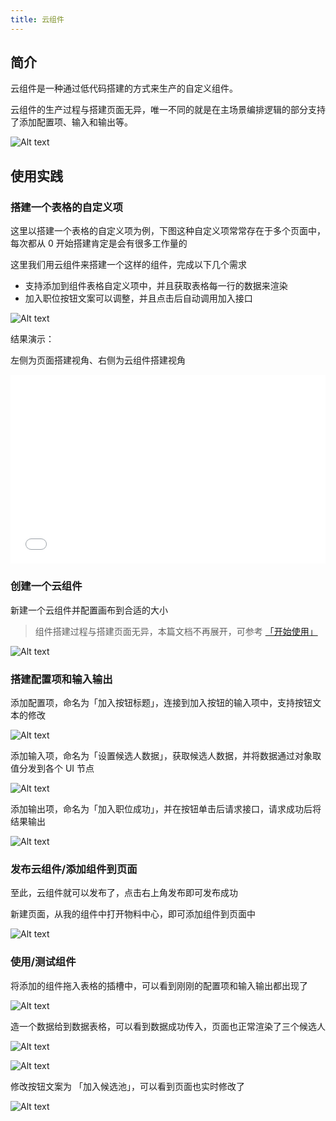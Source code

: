 ```yaml
---
title: 云组件
---
```


## 简介

云组件是一种通过低代码搭建的方式来生产的自定义组件。

云组件的生产过程与搭建页面无异，唯一不同的就是在主场景编排逻辑的部分支持了添加配置项、输入和输出等。

![Alt text](img/image.png)

## 使用实践

### 搭建一个表格的自定义项

这里以搭建一个表格的自定义项为例，下图这种自定义项常常存在于多个页面中，每次都从 0 开始搭建肯定是会有很多工作量的

这里我们用云组件来搭建一个这样的组件，完成以下几个需求

- 支持添加到组件表格自定义项中，并且获取表格每一行的数据来渲染
- 加入职位按钮文案可以调整，并且点击后自动调用加入接口

![Alt text](img/image-1.png)

结果演示：

左侧为页面搭建视角、右侧为云组件搭建视角

<div style="position: relative; padding: 30% 45%;">
<iframe style="position: absolute; width: 100%; height: 100%; left: 0; top: 0;" src="//player.bilibili.com/player.html?aid=411807545&bvid=BV1AV411X7j5&cid=1419761314&p=1&autoplay=0" frameborder="no" scrolling="no"></iframe>
</div>

### 创建一个云组件

新建一个云组件并配置画布到合适的大小

> 组件搭建过程与搭建页面无异，本篇文档不再展开，可参考 [「开始使用」](/docs/getstarted/user-interface/)

![Alt text](img/image-10.png)

### 搭建配置项和输入输出

添加配置项，命名为「加入按钮标题」，连接到加入按钮的输入项中，支持按钮文本的修改

![Alt text](img/image-2.png)

添加输入项，命名为「设置候选人数据」，获取候选人数据，并将数据通过对象取值分发到各个 UI 节点

![Alt text](img/image-3.png)

添加输出项，命名为「加入职位成功」，并在按钮单击后请求接口，请求成功后将结果输出

![Alt text](img/image-4.png)

### 发布云组件/添加组件到页面

至此，云组件就可以发布了，点击右上角发布即可发布成功

新建页面，从我的组件中打开物料中心，即可添加组件到页面中

![Alt text](img/image-5.png)

### 使用/测试组件

将添加的组件拖入表格的插槽中，可以看到刚刚的配置项和输入输出都出现了

![Alt text](img/image-6.png)

造一个数据给到数据表格，可以看到数据成功传入，页面也正常渲染了三个候选人

![Alt text](img/image-7.png)

![Alt text](img/image-8.png)

修改按钮文案为 「加入候选池」，可以看到页面也实时修改了

![Alt text](img/image-9.png)
